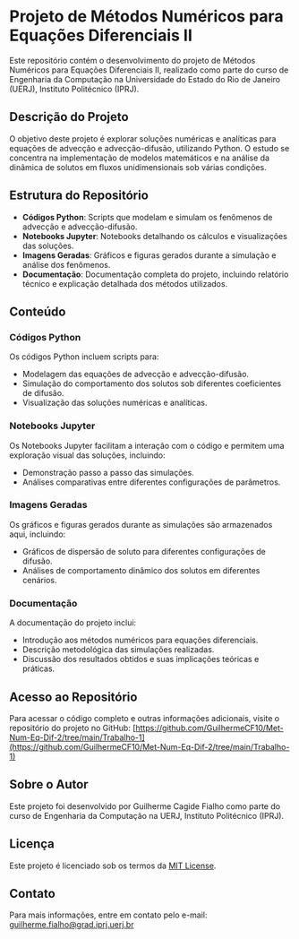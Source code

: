 # Projeto de Métodos Numéricos para Equações Diferenciais II

Este repositório contém o desenvolvimento do projeto de Métodos Numéricos para Equações Diferenciais II, realizado como parte do curso de Engenharia da Computação na Universidade do Estado do Rio de Janeiro (UERJ), Instituto Politécnico (IPRJ).

## Descrição do Projeto

O objetivo deste projeto é explorar soluções numéricas e analíticas para equações de advecção e advecção-difusão, utilizando Python. O estudo se concentra na implementação de modelos matemáticos e na análise da dinâmica de solutos em fluxos unidimensionais sob várias condições.

## Estrutura do Repositório

- **Códigos Python**: Scripts que modelam e simulam os fenômenos de advecção e advecção-difusão.
- **Notebooks Jupyter**: Notebooks detalhando os cálculos e visualizações das soluções.
- **Imagens Geradas**: Gráficos e figuras gerados durante a simulação e análise dos fenômenos.
- **Documentação**: Documentação completa do projeto, incluindo relatório técnico e explicação detalhada dos métodos utilizados.

## Conteúdo

### Códigos Python

Os códigos Python incluem scripts para:

- Modelagem das equações de advecção e advecção-difusão.
- Simulação do comportamento dos solutos sob diferentes coeficientes de difusão.
- Visualização das soluções numéricas e analíticas.

### Notebooks Jupyter

Os Notebooks Jupyter facilitam a interação com o código e permitem uma exploração visual das soluções, incluindo:

- Demonstração passo a passo das simulações.
- Análises comparativas entre diferentes configurações de parâmetros.

### Imagens Geradas

Os gráficos e figuras gerados durante as simulações são armazenados aqui, incluindo:

- Gráficos de dispersão de soluto para diferentes configurações de difusão.
- Análises de comportamento dinâmico dos solutos em diferentes cenários.

### Documentação

A documentação do projeto inclui:

- Introdução aos métodos numéricos para equações diferenciais.
- Descrição metodológica das simulações realizadas.
- Discussão dos resultados obtidos e suas implicações teóricas e práticas.

## Acesso ao Repositório

Para acessar o código completo e outras informações adicionais, visite o repositório do projeto no GitHub:
[https://github.com/GuilhermeCF10/Met-Num-Eq-Dif-2/tree/main/Trabalho-1](https://github.com/GuilhermeCF10/Met-Num-Eq-Dif-2/tree/main/Trabalho-1)

## Sobre o Autor

Este projeto foi desenvolvido por Guilherme Cagide Fialho como parte do curso de Engenharia da Computação na UERJ, Instituto Politécnico (IPRJ).

## Licença

Este projeto é licenciado sob os termos da [MIT License](LICENSE).

## Contato

Para mais informações, entre em contato pelo e-mail: [guilherme.fialho@grad.iprj.uerj.br](mailto:guilherme.fialho@grad.iprj.uerj.br)
